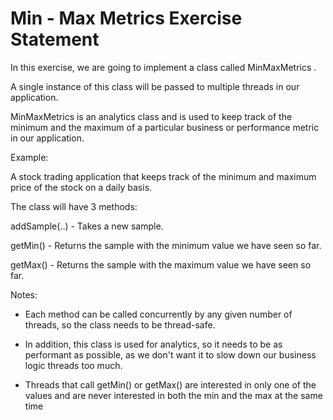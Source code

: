 <h1>Min - Max Metrics Exercise Statement</h1>

In this exercise, we are going to implement a class called MinMaxMetrics .

A single instance of this class will be passed to multiple threads in our application.

MinMaxMetrics is an analytics class and is used to keep track of the minimum and the maximum of a particular business or performance metric in our application.

Example:

A stock trading application that keeps track of the minimum and maximum price of the stock on a daily basis.


The class will have 3 methods:

addSample(..) - Takes a new sample.

getMin() - Returns the sample with the minimum value we have seen so far. 

getMax() - Returns the sample with the maximum value we have seen so far.



Notes:

- Each method can be called concurrently by any given number of threads, so the class needs to be thread-safe.

- In addition, this class is used for analytics, so it needs to be as performant as possible, as we don't want it to slow down our business logic threads too much.

- Threads that call getMin() or getMax() are interested in only one of the values and are never interested in both the min and the max at the same time
